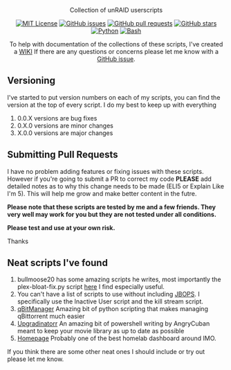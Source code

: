 
<div align="center">

Collection of unRAID userscripts

[![MIT License](https://img.shields.io/badge/license-MIT-blue.svg)](https://opensource.org/licenses/MIT)
[![GitHub issues](https://img.shields.io/github/issues/Drazzilb08/userScripts.svg)](https://github.com/Drazzilb08/userScripts/issues)
[![GitHub pull requests](https://img.shields.io/github/issues-pr/Drazzilb08/userScripts.svg)](https://github.com/Drazzilb08/userScripts/pulls)
[![GitHub stars](https://img.shields.io/github/stars/Drazzilb08/userScripts.svg)](https://github.com/Drazzilb08/userScripts/stargazers)
[![Python](https://img.shields.io/badge/python-3.8-blue.svg)](https://www.python.org/downloads/release/python-380/)
[![Bash](https://img.shields.io/badge/bash-5.0-green.svg)](https://www.gnu.org/software/bash/)

To help with documentation of the collections of these scripts, I've created a [WIKI](https://github.com/Drazzilb08/userScripts/wiki) If there are any questions or concerns please let me know with a [GitHub issue](https://github.com/Drazzilb08/userScripts/issues).


</div>

## Versioning

I've started to put version numbers on each of my scripts, you can find the version at the top of every script.
I do my best to keep up with everything

1. 0.0.X versions are bug fixes
2. 0.X.0 versions are minor changes
3. X.0.0 versions are major changes

## Submitting Pull Requests

I have no problem adding features or fixing issues with these scripts. However if you're going to submit a PR to correct my code **PLEASE** add detailed notes as to why this change needs to be made (ELI5 or Explain Like I'm 5). This will help me grow and make better content in the futre.

**Please note that these scripts are tested by me and a few friends. They very well may work for you but they are not tested under all conditions.** <br>

**Please test and use at your own risk.**

Thanks

## Neat scripts I've found

1. bullmoose20 has some amazing scripts he writes, most importantly the plex-bloat-fix.py script [here](https://github.com/bullmoose20/Plex-Stuff) I find especially useful.
2. You can't have a list of scripts to use without including [JBOPS](https://github.com/blacktwin/JBOPS). I specifically use the Inactive User script and the kill stream script.
3. [qBitManager](https://github.com/StuffAnThings/qbit_manage) Amazing bit of python scripting that makes managing qBittorrent much easier
4. [Upgradinatorr](https://github.com/angrycuban13/Just-A-Bunch-Of-Starr-Scripts/tree/main/Upgradinatorr) An amazing bit of powershell writing by AngryCuban meant to keep your movie library as up to date as possible
5. [Homepage](https://github.com/benphelps/homepage) Probably one of the best homelab dashboard around IMO.

If you think there are some other neat ones I should include or try out please let me know.
